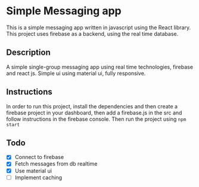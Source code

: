 # Simple Messaging app
This is a simple messaging app written in javascript using the React library. This project uses firebase as a backend, using the real time database.

## Description
A simple single-group messaging app using real time technologies, firebase and react js. Simple ui using material ui, fully responsive.

## Instructions
In order to run this project, install the dependencies and then create a firebase project in your dashboard, then add a firebase.js in the src and follow instructions in the firebase console. Then run the project using `npm start`

## Todo
* [x] Connect to firebase
* [x] Fetch messages from db realtime
* [x] Use material ui
* [ ] Implement caching 
